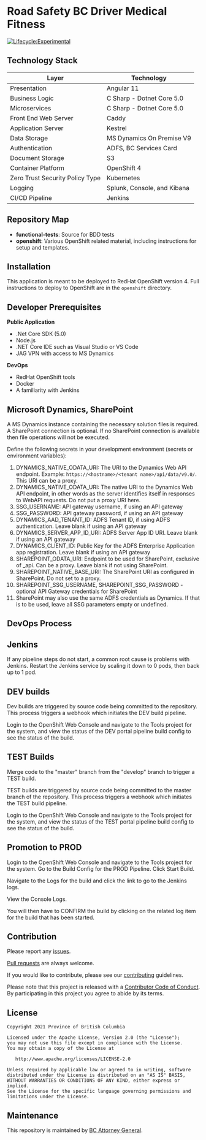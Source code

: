 Road Safety BC Driver Medical Fitness
======================
[![Lifecycle:Experimental](https://img.shields.io/badge/Lifecycle-Experimental-339999)](<Redirect-URL>)

Technology Stack
-----------------

| Layer   | Technology | 
| ------- | ------------ |
| Presentation | Angular 11 |
| Business Logic | C Sharp - Dotnet Core 5.0 |
| Microservices | C Sharp - Dotnet Core 5.0 |
| Front End Web Server | Caddy |
| Application Server | Kestrel |
| Data Storage | MS Dynamics On Premise V9 |
| Authentication | ADFS, BC Services Card |
| Document Storage    | S3 |
| Container Platform | OpenShift 4 |
| Zero Trust Security Policy Type | Kubernetes |
| Logging | Splunk, Console, and Kibana |
| CI/CD Pipeline | Jenkins |

Repository Map
--------------

- **functional-tests**: Source for BDD tests
- **openshift**: Various OpenShift related material, including instructions for setup and templates.

Installation
------------
This application is meant to be deployed to RedHat OpenShift version 4. Full instructions to deploy to OpenShift are in the `openshift` directory.

Developer Prerequisites
-----------------------

**Public Application**
- .Net Core SDK (5.0)
- Node.js 
- .NET Core IDE such as Visual Studio or VS Code
- JAG VPN with access to MS Dynamics

**DevOps**
- RedHat OpenShift tools
- Docker
- A familiarity with Jenkins



Microsoft Dynamics, SharePoint
---------------------------
A MS Dynamics instance containing the necessary solution files is required.  A SharePoint connection is optional.  If no SharePoint connection is available then file operations will not be executed.

Define the following secrets in your development environment (secrets or environment variables):
1. DYNAMICS_NATIVE_ODATA_URI: The URI to the Dynamics Web API endpoint.  Example:  `https://<hostname>/<tenant name>/api/data/v9.0/`.  This URI can be a proxy.
2. DYNAMICS_NATIVE_ODATA_URI: The native URI to the Dynamics Web API endpoint, in other words as the server identifies itself in responses to WebAPI requests.  Do not put a proxy URI here.
3. SSG_USERNAME: API gateway username, if using an API gateway
4. SSG_PASSWORD: API gateway password, if using an API gateway
5. DYNAMICS_AAD_TENANT_ID: ADFS Tenant ID, if using ADFS authentication.  Leave blank if using an API gateway
6. DYNAMICS_SERVER_APP_ID_URI: ADFS Server App ID URI. Leave blank if using an API gateway
7. DYNAMICS_CLIENT_ID: Public Key for the ADFS Enterprise Application app registration. Leave blank if using an API gateway
8. SHAREPOINT_ODATA_URI: Endpoint to be used for SharePoint, exclusive of _api.  Can be a proxy.  Leave blank if not using SharePoint.
9. SHAREPOINT_NATIVE_BASE_URI:  The SharePoint URI as configured in SharePoint.  Do not set to a proxy.
10. SHAREPOINT_SSG_USERNAME, SHAREPOINT_SSG_PASSWORD - optional API Gateway credentials for SharePoint
11. SharePoint may also use the same ADFS credentials as Dynamics.  If that is to be used, leave all SSG parameters empty or undefined.



DevOps Process
-------------

## Jenkins

If any pipeline steps do not start, a common root cause is problems with Jenkins.  Restart the Jenkins service by scaling it down to 0 pods, then back up to 1 pod.

## DEV builds
Dev builds are triggered by source code being committed to the repository.  This process triggers a webhook which initiates the DEV build pipeline.

Login to the OpenShift Web Console and navigate to the Tools project for the system, and view the status of the DEV portal pipeline build config to see the status of the build.

## TEST Builds
Merge code to the "master" branch from the "develop" branch to trigger a TEST build.

TEST builds are triggered by source code being committed to the master branch of the repository.  This process triggers a webhook which initiates the TEST build pipeline.

Login to the OpenShift Web Console and navigate to the Tools project for the system, and view the status of the TEST portal pipeline build config to see the status of the build. 

## Promotion to PROD
Login to the OpenShift Web Console and navigate to the Tools project for the system.  Go to the Build Config for the PROD Pipeline.  Click  Start Build. 

Navigate to the Logs for the build and click the link to go to the Jenkins logs.

View the Console Logs.

You will then have to CONFIRM the build by clicking on the related log item for the build that has been started.



Contribution
------------

Please report any [issues](https://github.com/bcgov/https://github.com/bcgov/rsbc-dmf/issues).

[Pull requests](https://github.com/bcgov/rsbc-dmf/pulls) are always welcome.

If you would like to contribute, please see our [contributing](CONTRIBUTING.md) guidelines.

Please note that this project is released with a [Contributor Code of Conduct](CODE_OF_CONDUCT.md). By participating in this project you agree to abide by its terms.

License
-------

    Copyright 2021 Province of British Columbia

    Licensed under the Apache License, Version 2.0 (the "License");
    you may not use this file except in compliance with the License.
    You may obtain a copy of the License at 

       http://www.apache.org/licenses/LICENSE-2.0

    Unless required by applicable law or agreed to in writing, software
    distributed under the License is distributed on an "AS IS" BASIS,
    WITHOUT WARRANTIES OR CONDITIONS OF ANY KIND, either express or implied.
    See the License for the specific language governing permissions and
    limitations under the License.

Maintenance
-----------

This repository is maintained by [BC Attorney General]( https://www2.gov.bc.ca/gov/content/governments/organizational-structure/ministries-organizations/ministries/justice-attorney-general ).


